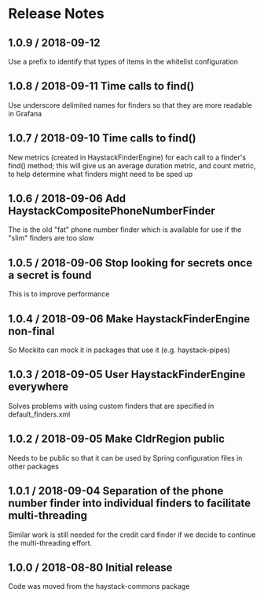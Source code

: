 # Release Notes

## 1.0.9 / 2018-09-12 
Use a prefix to identify that types of items in the whitelist configuration

## 1.0.8 / 2018-09-11 Time calls to find()
Use underscore delimited names for finders so that they are more readable in Grafana

## 1.0.7 / 2018-09-10 Time calls to find()
New metrics (created in HaystackFinderEngine) for each call to a finder's find() method; this will give us an average
duration metric, and count metric, to help determine what finders might need to be sped up

## 1.0.6 / 2018-09-06 Add HaystackCompositePhoneNumberFinder
The is the old "fat" phone number finder which is available for use if the "slim" finders are too slow

## 1.0.5 / 2018-09-06 Stop looking for secrets once a secret is found
This is to improve performance

## 1.0.4 / 2018-09-06 Make HaystackFinderEngine non-final
So Mockito can mock it in packages that use it (e.g. haystack-pipes)

## 1.0.3 / 2018-09-05 User HaystackFinderEngine everywhere
Solves problems with using custom finders that are specified in default_finders.xml

## 1.0.2 / 2018-09-05 Make CldrRegion public
Needs to be public so that it can be used by Spring configuration files in other packages

## 1.0.1 / 2018-09-04 Separation of the phone number finder into individual finders to facilitate multi-threading
Similar work is still needed for the credit card finder if we decide to continue the multi-threading effort. 

## 1.0.0 / 2018-08-80 Initial release
Code was moved from the haystack-commons package